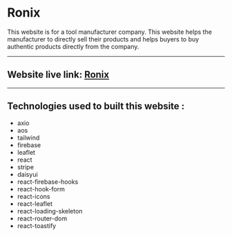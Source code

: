 # Ronix

This website is for a tool manufacturer company. This website helps the manufacturer to directly sell their products and helps buyers to buy authentic products directly from the company.
***
## Website live link: [Ronix](https://assignment-12-12.web.app/)
***
## Technologies used to built this website :
* axio
* aos
* tailwind
* firebase
* leaflet
* react
* stripe
* daisyui
* react-firebase-hooks
* react-hook-form
* react-icons
* react-leaflet
* react-loading-skeleton
* react-router-dom
* react-toastify